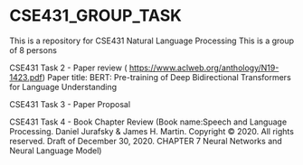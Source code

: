 # CSE431_GROUP_TASK
This is a repository for CSE431 Natural Language Processing 
This is a group of 8 persons

CSE431 Task 2 - Paper review ( https://www.aclweb.org/anthology/N19-1423.pdf)
Paper title: BERT: Pre-training of Deep Bidirectional Transformers for Language Understanding

CSE431 Task 3 - Paper Proposal 

CSE431 Task 4 - Book Chapter Review
(Book name:Speech and Language Processing. Daniel Jurafsky & James H. Martin. Copyright © 2020. All rights reserved. Draft of December 30, 2020.
CHAPTER 7 Neural Networks and Neural Language Model)

